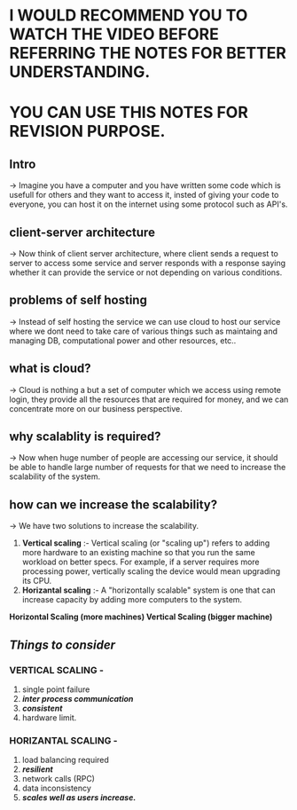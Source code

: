# I WOULD RECOMMEND YOU TO WATCH THE VIDEO BEFORE REFERRING THE NOTES FOR BETTER UNDERSTANDING.
# YOU CAN USE THIS NOTES FOR REVISION PURPOSE.

## Intro
-> Imagine you have a computer and you have written some code which is usefull for others and they want to access it, insted of giving your code to everyone, you can host it on the internet using some protocol such as API's.

## client-server architecture
-> Now think of client server architecture, where client sends a request to server to access some service and server responds with a response saying whether it can provide the service or not depending on various conditions.

## problems of self hosting
-> Instead of self hosting the service we can use cloud to host our service where we dont need to take care of various things such as maintaing and managing DB, computational power and other resources, etc..

## what is cloud?
-> Cloud is nothing a but a set of computer which we access using remote login, they provide all the resources that are required for money, and we can concentrate more on our business perspective.

## why scalablity is required?
-> Now when huge number of people are accessing our service, it should be able to handle large number of requests for that we need to increase the scalability of the system.

## how can we increase the scalability?
-> We have two solutions to increase the scalability.

1. **Vertical scaling** :- Vertical scaling (or "scaling up") refers to adding more hardware to an existing machine so that you run the same workload on better specs. For example, if a server requires more processing power, vertically scaling the device would mean upgrading its CPU.
2. **Horizantal scaling** :- A "horizontally scalable" system is one that can increase capacity by adding more computers to the system.


**Horizontal Scaling (more machines)
Vertical Scaling (bigger machine)**

## *Things to consider*

### VERTICAL SCALING -
1. single point failure
2. ***inter process communication***
3. ***consistent***
4. hardware limit.

### HORIZANTAL SCALING -
1. load balancing required
2. ***resilient***
3. network calls (RPC)
4. data inconsistency
5. ***scales well as users increase.***
      
